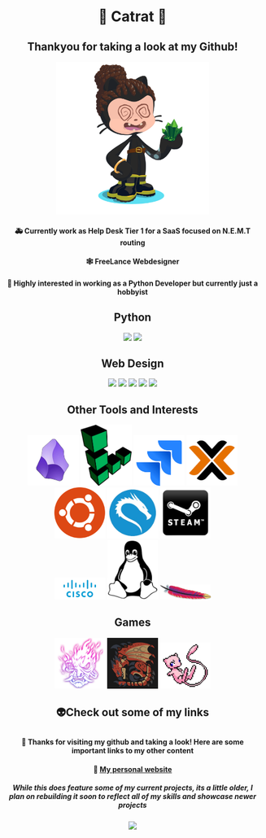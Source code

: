 <div align='center'>
<h1>👻 Catrat 👻</h1>
<h2>Thankyou for taking a look at my Github!</h2>
</div>

<div align='center'>
<img src='https://github.com/Catrat6/Catrat6/blob/main/octocat-1717020007518.png' width='300'>
<h4>🚑 Currently work as Help Desk Tier 1 for a SaaS focused on N.E.M.T routing</h4>
<h4>🕸️ FreeLance Webdesigner</h4>
<h4>🐍 Highly interested in working as a Python Developer but currently just a hobbyist</h4>
</div>

<div align='center'>
<h2>Python</h2>  
<img src='https://user-images.githubusercontent.com/74038190/212257472-08e52665-c503-4bd9-aa20-f5a4dae769b5.gif' width='100'>
<img src="https://github.com/Anmol-Baranwal/Cool-GIFs-For-GitHub/assets/74038190/de038172-e903-4951-926c-755878deb0b4" width="100">
</div>

<div align='center'>
<h2>Web Design</h2>
<img src="https://github.com/Anmol-Baranwal/Cool-GIFs-For-GitHub/assets/74038190/29fd6286-4e7b-4d6c-818f-c4765d5e39a9" width="100">
<img src="https://github.com/Anmol-Baranwal/Cool-GIFs-For-GitHub/assets/74038190/67f477ed-6624-42da-99f0-1a7b1a16eecb" width="100">
<img src="https://user-images.githubusercontent.com/74038190/212257454-16e3712e-945a-4ca2-b238-408ad0bf87e6.gif" width="100">
<img src="https://user-images.githubusercontent.com/74038190/212280805-9bcb336b-8c55-46a8-abf8-ff286ab55472.gif" width="100">
<img src="https://user-images.githubusercontent.com/74038190/212257465-7ce8d493-cac5-494e-982a-5a9deb852c4b.gif" width="100">
</div>

<div align='center'>
<h2>Other Tools and Interests</h2>

<img src='https://github.com/Catrat6/Catrat6/blob/main/obs_logo.png' width='100'>
<img src='https://github.com/Catrat6/Catrat6/blob/main/linode-1-logo-png-transparent.png' width='100'>
<img src='https://github.com/Catrat6/Catrat6/blob/main/jira_logo.png' width='100'>
<img src='https://github.com/Catrat6/Catrat6/blob/main/proxmox-logo.png' width='100'>
<img src='https://github.com/Catrat6/Catrat6/blob/main/ubun.png' width='100'>
<img src='https://github.com/Catrat6/Catrat6/blob/main/kali-logo.png' width='100'>
<img src='https://github.com/Catrat6/Catrat6/blob/main/steam_logo.png' width='100'>
<br>
<img src='https://github.com/Catrat6/Catrat6/blob/main/cisco.png' width='100'>
<img src='https://github.com/Catrat6/Catrat6/blob/main/Linux_Logo_in_Linux_Libertine_Font.svg.png' width='100'>
<img src='https://github.com/Catrat6/Catrat6/blob/main/apache.png' width='100'>
</div>

<div align='center'>
<h2>Games</h2>
<img src='https://github.com/Catrat6/Catrat6/blob/main/samuri.png' width='100'>
<img src='https://github.com/Catrat6/Catrat6/blob/main/rathalos-03.png' width='100'>
<img src='https://github.com/Catrat6/Catrat6/blob/main/mew.png' width='100'>
</div>

<div align='center'>  
<h2>👽Check out some of my links<h2>
<h4>🔗 Thanks for visiting my github and taking a look! Here are some important links to my other content<h4>
<h4>👀 <a href='https://www.blackmagik.xyz/' target='_blank'>My personal website</a></h4>
<h5>While this does feature some of my current projects, its a little older, I plan on rebuilding it soon to reflect all of my skills and showcase newer projects</h5>

</div>

<div align='center'>
<img src='https://i.giphy.com/media/v1.Y2lkPTc5MGI3NjExZHh0MnJyeGt3a2dhbDY2YXpybHRmY3dtdWwzOWUzeDY3dnZiM2JpOCZlcD12MV9pbnRlcm5hbF9naWZfYnlfaWQmY3Q9Zw/YVGeZszGz4eC4/giphy.gif'>
</div>
